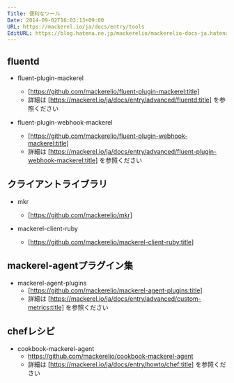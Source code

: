```yaml
---
Title: 便利なツール
Date: 2014-09-02T16:03:13+09:00
URL: https://mackerel.io/ja/docs/entry/tools
EditURL: https://blog.hatena.ne.jp/mackerelio/mackerelio-docs-ja.hatenablog.mackerel.io/atom/entry/12921228815731865400
---
```


## fluentd

* fluent-plugin-mackerel
  * [https://github.com/mackerelio/fluent-plugin-mackerel:title]
  * 詳細は [https://mackerel.io/ja/docs/entry/advanced/fluentd:title] を参照ください

* fluent-plugin-webhook-mackerel
  * [https://github.com/mackerelio/fluent-plugin-webhook-mackerel:title]
  * 詳細は [https://mackerel.io/ja/docs/entry/advanced/fluent-plugin-webhook-mackerel:title] を参照ください

## クライアントライブラリ

* mkr
  * [https://github.com/mackerelio/mkr]

* mackerel-client-ruby
  * [https://github.com/mackerelio/mackerel-client-ruby:title]

## mackerel-agentプラグイン集

* mackerel-agent-plugins
  * [https://github.com/mackerelio/mackerel-agent-plugins:title]
  * 詳細は [https://mackerel.io/ja/docs/entry/advanced/custom-metrics:title] を参照ください


## chefレシピ

* cookbook-mackerel-agent
  * https://github.com/mackerelio/cookbook-mackerel-agent
  * 詳細は [https://mackerel.io/ja/docs/entry/howto/chef:title] を参照ください
